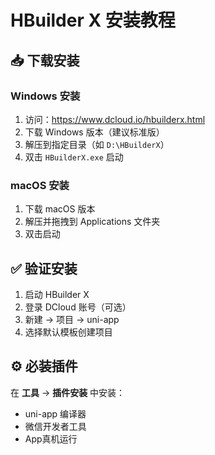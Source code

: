 # HBuilder X 安装教程

## 📥 下载安装

### Windows 安装
1. 访问：https://www.dcloud.io/hbuilderx.html
2. 下载 Windows 版本（建议标准版）
3. 解压到指定目录（如 `D:\HBuilderX`）
4. 双击 `HBuilderX.exe` 启动

### macOS 安装
1. 下载 macOS 版本
2. 解压并拖拽到 Applications 文件夹
3. 双击启动

## ✅ 验证安装

1. 启动 HBuilder X
2. 登录 DCloud 账号（可选）
3. 新建 → 项目 → uni-app
4. 选择默认模板创建项目

## ⚙️ 必装插件

在 **工具** → **插件安装** 中安装：
- uni-app 编译器
- 微信开发者工具
- App真机运行

 
